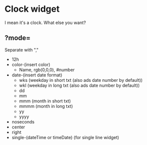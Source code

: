 # Clock widget
I mean it's a clock. What else you want?

## ?mode=
Separate with ","
- 12h
- color-(insert color)
  - Name, rgb(0,0,0), #number
- date-(insert date format)
  - wks (weekday in short txt (also ads date number by default))
  - wkl (weekday in long txt (also ads date number by default))
  - dd 
  - mm
  - mmm (month in short txt)
  - mmmm (month in long txt)
  - yy 
  - yyyy
-  noseconds
-  center
-  right
-  single-(dateTime or timeDate) (for single line widget)
    
